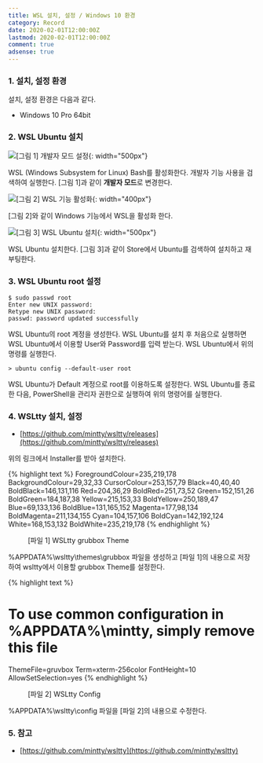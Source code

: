 ```yaml
---
title: WSL 설치, 설정 / Windows 10 환경
category: Record
date: 2020-02-01T12:00:00Z
lastmod: 2020-02-01T12:00:00Z
comment: true
adsense: true
---
```


### 1. 설치, 설정 환경

설치, 설정 환경은 다음과 같다.
* Windows 10 Pro 64bit

### 2. WSL Ubuntu 설치

![[그림 1] 개발자 모드 설정]({{site.baseurl}}/images/record/WSL_Install_Windows_10/Developer_Mode.PNG){: width="500px"}

WSL (Windows Subsystem for Linux) Bash를 활성화한다. 개발자 기능 사용을 검색하여 실행한다. [그림 1]과 같이 **개발자 모드**로 변경한다.

![[그림 2] WSL 기능 활성화]({{site.baseurl}}/images/record/WSL_Install_Windows_10/WSL_Enable.PNG){: width="400px"}

[그림 2]와 같이 Windows 기능에서 WSL을 활성화 한다.

![[그림 3] WSL Ubuntu 설치]({{site.baseurl}}/images/record/WSL_Install_Windows_10/Ubuntu_Install.PNG){: width="500px"}

WSL Ubuntu 설치한다. [그림 3]과 같이 Store에서 Ubuntu를 검색하여 설치하고 재부팅한다.

### 3. WSL Ubuntu root 설정

~~~console
$ sudo passwd root
Enter new UNIX password:
Retype new UNIX password:
passwd: password updated successfully
~~~

WSL Ubuntu의 root 계정을 생성한다. WSL Ubuntu를 설치 후 처음으로 실행하면 WSL Ubuntu에서 이용할 User와 Password를 입력 받는다. WSL Ubuntu에서 위의 명령를 실행한다.

~~~console
> ubuntu config --default-user root
~~~

WSL Ubuntu가 Default 계정으로 root를 이용하도록 설정한다. WSL Ubuntu를 종료한 다음, PowerShell을 관리자 권한으로 실행하여 위의 명령어를 실행한다.

### 4. WSLtty 설치, 설정

* [https://github.com/mintty/wsltty/releases](https://github.com/mintty/wsltty/releases)

위의 링크에서 Installer를 받아 설치한다.

{% highlight text %}
ForegroundColour=235,219,178
BackgroundColour=29,32,33
CursorColour=253,157,79
Black=40,40,40
BoldBlack=146,131,116
Red=204,36,29
BoldRed=251,73,52
Green=152,151,26
BoldGreen=184,187,38
Yellow=215,153,33
BoldYellow=250,189,47
Blue=69,133,136
BoldBlue=131,165,152
Magenta=177,98,134
BoldMagenta=211,134,155
Cyan=104,157,106
BoldCyan=142,192,124
White=168,153,132
BoldWhite=235,219,178
{% endhighlight %}
<figure>
<figcaption class="caption">[파일 1] WSLtty grubbox Theme</figcaption>
</figure>

%APPDATA%\wsltty\themes\grubbox 파일을 생성하고 [파일 1]의 내용으로 저장하여 wsltty에서 이용할 grubbox Theme를 설정한다.

{% highlight text %}
# To use common configuration in %APPDATA%\mintty, simply remove this file
ThemeFile=gruvbox
Term=xterm-256color
FontHeight=10
AllowSetSelection=yes
{% endhighlight %}
<figure>
<figcaption class="caption">[파일 2] WSLtty Config</figcaption>
</figure>

%APPDATA%\wsltty\config 파일을 [파일 2]의 내용으로 수정한다.

### 5. 참고

* [https://github.com/mintty/wsltty](https://github.com/mintty/wsltty)

